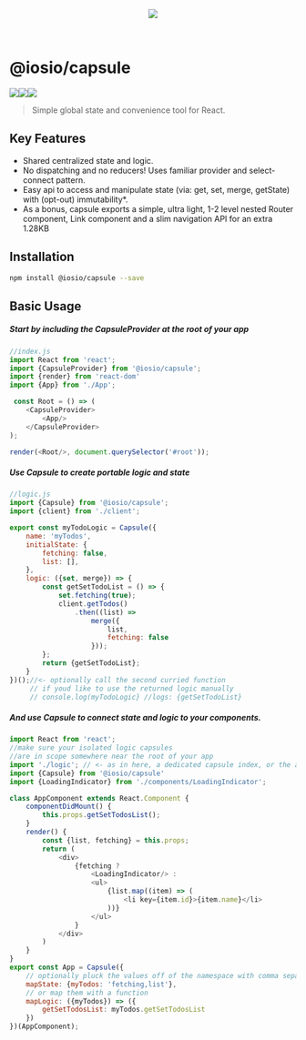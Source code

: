 <p align="center">

<img src="https://raw.githubusercontent.com/iosio/capsule/master/capsuleLogo.svg?sanitize=true"/>
</p>

<br/>

# @iosio/capsule

<img src="https://img.shields.io/circleci/project/github/iosio/capsule.svg?style=flat-square" /><img src="https://img.shields.io/npm/v/@iosio/capsule.svg?style=flat-square" /><img src="https://img.shields.io/bundlephobia/minzip/@iosio/capsule@3.1.5.svg?style=flat-square" />

> Simple global state and convenience tool for React.

## Key Features

- Shared centralized state and logic. 
- No dispatching and no reducers! Uses familiar provider and select-connect pattern.
- Easy api to access and manipulate state (via: get, set, merge, getState) with (opt-out) immutability*.
- As a bonus, capsule exports a simple, ultra light, 1-2 level nested Router component, Link component and a slim navigation API for an extra 1.28KB


## Installation 

```sh
npm install @iosio/capsule --save
```

## Basic Usage

##### Start by including the CapsuleProvider at the root of your app

```js
//index.js
import React from 'react';
import {CapsuleProvider} from '@iosio/capsule';
import {render} from 'react-dom'
import {App} from './App';

 const Root = () => (
    <CapsuleProvider>
        <App/>
    </CapsuleProvider>
);

render(<Root/>, document.querySelector('#root'));

```

##### Use Capsule to create portable logic and state

```js
//logic.js
import {Capsule} from '@iosio/capsule';
import {client} from './client';

export const myTodoLogic = Capsule({
    name: 'myTodos',
    initialState: {
        fetching: false,
        list: [],
    },
    logic: ({set, merge}) => {
        const getSetTodoList = () => {
            set.fetching(true);
            client.getTodos()
                .then((list) =>
                    merge({
                        list,
                        fetching: false
                    }));
        };
        return {getSetTodoList};
    }
})();//<- optionally call the second curried function  
     // if youd like to use the returned logic manually 
     // console.log(myTodoLogic} //logs: {getSetTodoList}
```

##### And use Capsule to connect state and logic to your components.

```js
import React from 'react';
//make sure your isolated logic capsules 
//are in scope somewhere near the root of your app
import './logic'; // <- as in here, a dedicated capsule index, or the app index.js file
import {Capsule} from '@iosio/capsule'
import {LoadingIndicator} from './components/LoadingIndicator';

class AppComponent extends React.Component {
    componentDidMount() {
        this.props.getSetTodosList();
    }
    render() {
        const {list, fetching} = this.props;
        return (
            <div>
                {fetching ?
                    <LoadingIndicator/> :
                    <ul>
                        {list.map((item) => (
                            <li key={item.id}>{item.name}</li>
                        ))}
                    </ul>
                }
            </div>
        )
    }
}
export const App = Capsule({
    // optionally pluck the values off of the namespace with comma separated values
    mapState: {myTodos: 'fetching,list'},
    // or map them with a function
    mapLogic: ({myTodos}) => ({
        getSetTodosList: myTodos.getSetTodosList
    })
})(AppComponent);
```

